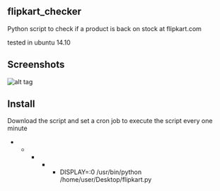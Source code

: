 flipkart_checker
---------------

Python script to check if a product is back on stock at flipkart.com

tested in ubuntu 14.10

Screenshots
-----------
![alt tag](http://i.imgur.com/fWe6TN7.jpg)

Install 
-------

Download the script and set a cron job to execute the script every one minute 

 * * * * * DISPLAY=:0 /usr/bin/python /home/user/Desktop/flipkart.py 


